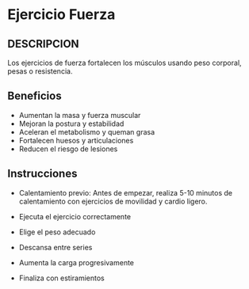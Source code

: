 # Ejercicio Fuerza	

## DESCRIPCION

Los ejercicios de fuerza fortalecen los músculos usando peso corporal, pesas o resistencia.

## Beneficios

- Aumentan la masa y fuerza muscular
- Mejoran la postura y estabilidad
- Aceleran el metabolismo y queman grasa
- Fortalecen huesos y articulaciones
- Reducen el riesgo de lesiones

## Instrucciones

- Calentamiento previo: Antes de empezar, realiza 5-10 minutos	 de calentamiento con ejercicios de movilidad y cardio ligero.

- Ejecuta el ejercicio correctamente

- Elige el peso adecuado

- Descansa entre series 

- Aumenta la carga progresivamente

- Finaliza con estiramientos

